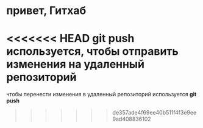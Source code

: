 # привет, Гитхаб
<<<<<<< HEAD
**git push** используется, чтобы отправить изменения на удаленный репозиторий
=======
чтобы перенести изменения в удаленный репозиторий используется **git push**
>>>>>>> de357ade4f69ee40b511f4f3e9ee9ad408836102
